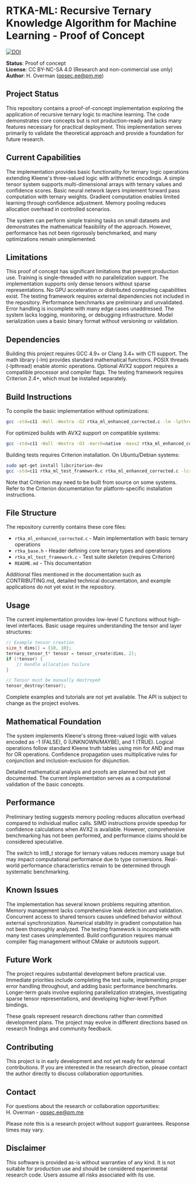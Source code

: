 # RTKA-ML: Recursive Ternary Knowledge Algorithm for Machine Learning - Proof of Concept

[![DOI](https://zenodo.org/badge/DOI/10.5281/zenodo.17137875.svg)](https://doi.org/10.5281/zenodo.17137875)

**Status**: Proof of concept  
**License**: CC BY-NC-SA 4.0 (Research and non-commercial use only)  
**Author**: H. Overman (opsec.ee@pm.me)  

## Project Status

This repository contains a proof-of-concept implementation exploring the application of recursive ternary logic to machine learning. The code demonstrates core concepts but is not production-ready and lacks many features necessary for practical deployment. This implementation serves primarily to validate the theoretical approach and provide a foundation for future research.

## Current Capabilities

The implementation provides basic functionality for ternary logic operations extending Kleene's three-valued logic with arithmetic encodings. A simple tensor system supports multi-dimensional arrays with ternary values and confidence scores. Basic neural network layers implement forward pass computation with ternary weights. Gradient computation enables limited learning through confidence adjustment. Memory pooling reduces allocation overhead in controlled scenarios.

The system can perform simple training tasks on small datasets and demonstrates the mathematical feasibility of the approach. However, performance has not been rigorously benchmarked, and many optimizations remain unimplemented.

## Limitations

This proof of concept has significant limitations that prevent production use. Training is single-threaded with no parallelization support. The implementation supports only dense tensors without sparse representations. No GPU acceleration or distributed computing capabilities exist. The testing framework requires external dependencies not included in the repository. Performance benchmarks are preliminary and unvalidated. Error handling is incomplete with many edge cases unaddressed. The system lacks logging, monitoring, or debugging infrastructure. Model serialization uses a basic binary format without versioning or validation.

## Dependencies

Building this project requires GCC 4.9+ or Clang 3.4+ with C11 support. The math library (-lm) provides standard mathematical functions. POSIX threads (-lpthread) enable atomic operations. Optional AVX2 support requires a compatible processor and compiler flags. The testing framework requires Criterion 2.4+, which must be installed separately.

## Build Instructions

To compile the basic implementation without optimizations:

```bash
gcc -std=c11 -Wall -Wextra -O2 rtka_ml_enhanced_corrected.c -lm -lpthread -o rtka_ml
```

For optimized builds with AVX2 support on compatible systems:

```bash
gcc -std=c11 -Wall -Wextra -O3 -march=native -mavx2 rtka_ml_enhanced_corrected.c -lm -lpthread -o rtka_ml
```

Building tests requires Criterion installation. On Ubuntu/Debian systems:

```bash
sudo apt-get install libcriterion-dev
gcc -std=c11 rtka_ml_test_framework.c rtka_ml_enhanced_corrected.c -lcriterion -lm -lpthread -o test_rtka
```

Note that Criterion may need to be built from source on some systems. Refer to the Criterion documentation for platform-specific installation instructions.

## File Structure

The repository currently contains these core files:

- `rtka_ml_enhanced_corrected.c` - Main implementation with basic ternary operations
- `rtka_base.h` - Header defining core ternary types and operations
- `rtka_ml_test_framework.c` - Test suite skeleton (requires Criterion)
- `README.md` - This documentation

Additional files mentioned in the documentation such as CONTRIBUTING.md, detailed technical documentation, and example applications do not yet exist in the repository.

## Usage

The current implementation provides low-level C functions without high-level interfaces. Basic usage requires understanding the tensor and layer structures:

```c
// Example tensor creation
size_t dims[] = {10, 10};
ternary_tensor_t* tensor = tensor_create(dims, 2);
if (!tensor) {
    // Handle allocation failure
}

// Tensor must be manually destroyed
tensor_destroy(tensor);
```

Complete examples and tutorials are not yet available. The API is subject to change as the project evolves.

## Mathematical Foundation

The system implements Kleene's strong three-valued logic with values encoded as -1 (FALSE), 0 (UNKNOWN/MAYBE), and 1 (TRUE). Logical operations follow standard Kleene truth tables using min for AND and max for OR operations. Confidence propagation uses multiplicative rules for conjunction and inclusion-exclusion for disjunction.

Detailed mathematical analysis and proofs are planned but not yet documented. The current implementation serves as a computational validation of the basic concepts.

## Performance

Preliminary testing suggests memory pooling reduces allocation overhead compared to individual malloc calls. SIMD instructions provide speedup for confidence calculations when AVX2 is available. However, comprehensive benchmarking has not been performed, and performance claims should be considered speculative.

The switch to int8_t storage for ternary values reduces memory usage but may impact computational performance due to type conversions. Real-world performance characteristics remain to be determined through systematic benchmarking.

## Known Issues

The implementation has several known problems requiring attention. Memory management lacks comprehensive leak detection and validation. Concurrent access to shared tensors causes undefined behavior without external synchronization. Numerical stability in gradient computation has not been thoroughly analyzed. The testing framework is incomplete with many test cases unimplemented. Build configuration requires manual compiler flag management without CMake or autotools support.

## Future Work

The project requires substantial development before practical use. Immediate priorities include completing the test suite, implementing proper error handling throughout, and adding basic performance benchmarks. Longer-term goals involve exploring parallelization strategies, investigating sparse tensor representations, and developing higher-level Python bindings.

These goals represent research directions rather than committed development plans. The project may evolve in different directions based on research findings and community feedback.

## Contributing

This project is in early development and not yet ready for external contributions. If you are interested in the research direction, please contact the author directly to discuss collaboration opportunities.

## Contact

For questions about the research or collaboration opportunities:  
H. Overman - opsec.ee@pm.me

Please note this is a research project without support guarantees. Response times may vary.

## Disclaimer

This software is provided as-is without warranties of any kind. It is not suitable for production use and should be considered experimental research code. Users assume all risks associated with its use.

